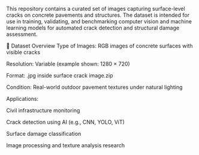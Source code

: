 This repository contains a curated set of images capturing surface-level cracks on concrete pavements and structures. The dataset is intended for use in training, validating, and benchmarking computer vision and machine learning models for automated crack detection and structural damage assessment.

📸 Dataset Overview
Type of Images: RGB images of concrete surfaces with visible cracks

Resolution: Variable (example shown: 1280 × 720)

Format: .jpg inside surface crack image.zip

Condition: Real-world outdoor pavement textures under natural lighting

Applications:

Civil infrastructure monitoring

Crack detection using AI (e.g., CNN, YOLO, ViT)

Surface damage classification

Image processing and texture analysis research
